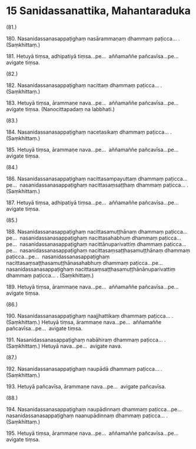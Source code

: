 # 15 Sanidassanattika, Mahantaraduka

(81.)

180\. Nasanidassanasappaṭighaṃ nasārammaṇaṃ dhammaṃ paṭicca… . (Saṃkhittaṃ.)

181\. Hetuyā tiṃsa, adhipatiyā tiṃsa…pe…  aññamaññe pañcavīsa…pe…  avigate tiṃsa.

(82.)

182\. Nasanidassanasappaṭighaṃ nacittaṃ dhammaṃ paṭicca… . (Saṃkhittaṃ.)

183\. Hetuyā tiṃsa, ārammaṇe nava…pe…  aññamaññe pañcavīsa…pe…  avigate tiṃsa. (Nanocittapadaṃ na labbhati.)

(83.)

184\. Nasanidassanasappaṭighaṃ nacetasikaṃ dhammaṃ paṭicca… . (Saṃkhittaṃ.)

185\. Hetuyā tiṃsa, ārammaṇe nava…pe…  aññamaññe pañcavīsa…pe…  avigate tiṃsa.

(84.)

186\. Nasanidassanasappaṭighaṃ nacittasampayuttaṃ dhammaṃ paṭicca…pe…  nasanidassanasappaṭighaṃ nacittasaṃsaṭṭhaṃ dhammaṃ paṭicca… . (Saṃkhittaṃ.)

187\. Hetuyā tiṃsa, adhipatiyā tiṃsa…pe…  aññamaññe pañcavīsa…pe…  avigate tiṃsa.

(85.)

188\. Nasanidassanasappaṭighaṃ nacittasamuṭṭhānaṃ dhammaṃ paṭicca…pe…  nasanidassanasappaṭighaṃ nacittasahabhuṃ dhammaṃ paṭicca…pe…  nasanidassanasappaṭighaṃ nacittānuparivattiṃ dhammaṃ paṭicca…pe…  nasanidassanasappaṭighaṃ nacittasaṃsaṭṭhasamuṭṭhānaṃ dhammaṃ paṭicca…pe…  nasanidassanasappaṭighaṃ nacittasaṃsaṭṭhasamuṭṭhānasahabhuṃ dhammaṃ paṭicca…pe…  nasanidassanasappaṭighaṃ nacittasaṃsaṭṭhasamuṭṭhānānuparivattiṃ dhammaṃ paṭicca… . (Saṃkhittaṃ.)

189\. Hetuyā tiṃsa, ārammaṇe nava…pe…  aññamaññe pañcavīsa…pe…  avigate tiṃsa.

(86.)

190\. Nasanidassanasappaṭighaṃ naajjhattikaṃ dhammaṃ paṭicca… . (Saṃkhittaṃ.) Hetuyā tiṃsa, ārammaṇe nava…pe…  aññamaññe pañcavīsa…pe…  avigate tiṃsa.

191\. Nasanidassanasappaṭighaṃ nabāhiraṃ dhammaṃ paṭicca… . (Saṃkhittaṃ.) Hetuyā nava…pe…  avigate nava.

(87.)

192\. Nasanidassanasappaṭighaṃ naupādā dhammaṃ paṭicca… . (Saṃkhittaṃ.)

193\. Hetuyā pañcavīsa, ārammaṇe nava…pe…  avigate pañcavīsa.

(88.)

194\. Nasanidassanasappaṭighaṃ naupādinnaṃ dhammaṃ paṭicca…pe…  nasanidassanasappaṭighaṃ naanupādinnaṃ dhammaṃ paṭicca… . (Saṃkhittaṃ.)

195\. Hetuyā tiṃsa, ārammaṇe nava…pe…  aññamaññe pañcavīsa…pe…  avigate tiṃsa.
